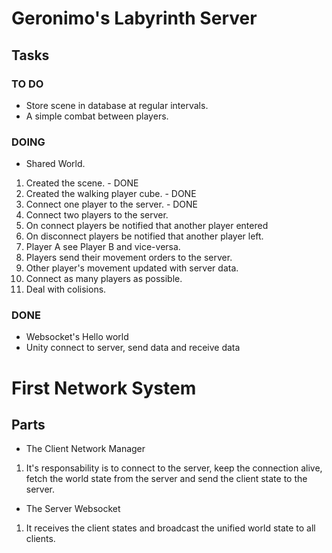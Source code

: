 # Geronimo's Labyrinth Server

## Tasks

### TO DO
* Store scene in database at regular intervals.
* A simple combat between players.

### DOING
* Shared World.
 1. Created the scene. - DONE
 2. Created the walking player cube. - DONE
 3. Connect one player to the server. - DONE
 4. Connect two players to the server.
 5. On connect players be notified that another player entered
 6. On disconnect players be notified that another player left.
 7. Player A see Player B and vice-versa.
 8. Players send their movement orders to the server.
 9. Other player's movement updated with server data.
 10. Connect as many players as possible.
 11. Deal with colisions.
### DONE
* Websocket's Hello world
* Unity connect to server, send data and receive data


# First Network System
## Parts
 * The Client Network Manager
 1. It's responsability is to connect to the server, keep the connection alive, fetch the world state from the server and send the client state to the server.
 * The Server Websocket
 1. It receives the client states and broadcast the unified world state to all clients.